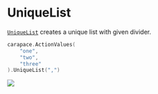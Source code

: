 # UniqueList

[`UniqueList`] creates a unique list with given divider.

```go
carapace.ActionValues(
    "one",
    "two",
    "three"
).UniqueList(",")
```

![](./uniquelist.cast)

[`UniqueList`]: https://pkg.go.dev/github.com/carapace-sh/carapace#Action.UniqueList
